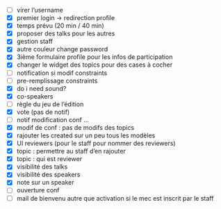 - [ ] virer l’username
- [x] premier login -> redirection profile
- [x] temps prévu (20 min / 40 min)
- [x] proposer des talks pour les autres
- [x] gestion staff
- [x] autre couleur change password
- [x] 3ième formulaire profile pour les infos de participation
- [x] changer le widget des topics pour des cases à cocher
- [ ] notification si modif constraints
- [ ] pre-remplissage constraints
- [x] do i need sound?
- [x] co-speakers
- [ ] règle du jeu de l’édition
- [x] vote (pas de notif)
- [ ] notif modification conf …
- [x] modif de conf : pas de modifs des topics
- [x] rajouter les created sur un peu tous les modèles
- [x] UI reviewers (pour le staff pour nommer des reviewers)
- [x] topic : permettre au staff d’en rajouter
- [x] topic : qui est reviewer
- [x] visibilité des talks
- [x] visibilité des speakers
- [x] note sur un speaker
- [ ] ouverture conf
- [ ] mail de bienvenu autre que activation si le mec est inscrit par le staff
